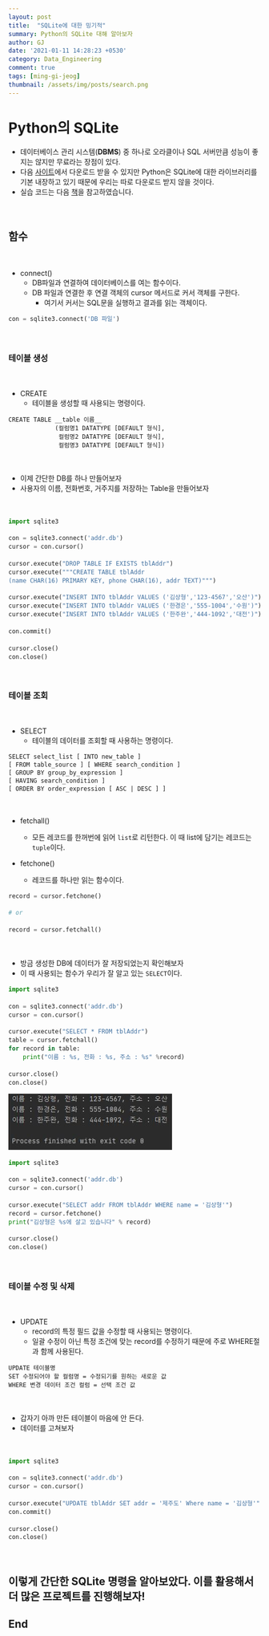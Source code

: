 ```yaml
---
layout: post
title:  "SQLite에 대한 밍기적"
summary: Python의 SQLite 대해 알아보자
author: GJ
date: '2021-01-11 14:28:23 +0530'
category: Data_Engineering
comment: true
tags: [ming-gi-jeog]
thumbnail: /assets/img/posts/search.png
---
```


# Python의 SQLite

* 데이터베이스 관리 시스템(**DBMS**) 중 하나로 오라클이나 SQL 서버만큼 성능이 좋지는 않지만 무료라는 장점이 있다.
* 다음 [사이트](https://www.sqlite.org)에서 다운로드 받을 수 있지만 Python은 SQLite에 대한 라이브러리를 기본 내장하고 있기 때문에 우리는 따로 다운로드 받지 않을 것이다.
* 실습 코드는 다음 [책](https://www.hanbit.co.kr/store/books/look.php?p_code=B9639374575)을 참고하였습니다.

　

## 함수
　
* connect() 
  * DB파일과 연결하여 데이터베이스를 여는 함수이다.
  * DB 파일과 연결한 후 연결 객체의 cursor 메서드로 커서 객체를 구한다.
    * 여기서 커서는 SQL문을 실행하고 결과를 읽는 객체이다.
　
```python
con = sqlite3.connect('DB 파일')
```

　


### 테이블 생성
　
* CREATE
  * 테이블을 생성할 때 사용되는 명령이다.
　
```sqlite
CREATE TABLE __table 이름__ 
             (컬럼명1 DATATYPE [DEFAULT 형식],
              컬럼명2 DATATYPE [DEFAULT 형식],
              컬럼명3 DATATYPE [DEFAULT 형식])
```
　


* 이제 간단한 DB를 하나 만들어보자
* 사용자의 이름, 전화번호, 거주지를 저장하는 Table을 만들어보자

　

```python
import sqlite3

con = sqlite3.connect('addr.db')
cursor = con.cursor()

cursor.execute("DROP TABLE IF EXISTS tblAddr")
cursor.execute("""CREATE TABLE tblAddr
(name CHAR(16) PRIMARY KEY, phone CHAR(16), addr TEXT)""")

cursor.execute("INSERT INTO tblAddr VALUES ('김상형','123-4567','오산')")
cursor.execute("INSERT INTO tblAddr VALUES ('한경은','555-1004','수원')")
cursor.execute("INSERT INTO tblAddr VALUES ('한주완','444-1092','대전')")

con.commit()

cursor.close()
con.close()
```

　




### 테이블 조회
　
* SELECT
  * 테이블의 데이터를 조회할 때 사용하는 명령이다.
　
```sqlite
SELECT select_list [ INTO new_table ]  
[ FROM table_source ] [ WHERE search_condition ]  
[ GROUP BY group_by_expression ]  
[ HAVING search_condition ]  
[ ORDER BY order_expression [ ASC | DESC ] ] 
```
　
* fetchall()
  * 모든 레코드를 한꺼번에 읽어 `list`로 리턴한다. 이 때 list에 담기는 레코드는 `tuple`이다.

* fetchone()
  * 레코드를 하나만 읽는 함수이다.
　
``` python
record = cursor.fetchone()

# or

record = cursor.fetchall()
```
　
* 방금 생성한 DB에 데이터가 잘 저장되었는지 확인해보자
* 이 때 사용되는 함수가 우리가 잘 알고 있는 `SELECT`이다.
　
```python
import sqlite3

con = sqlite3.connect('addr.db')
cursor = con.cursor()

cursor.execute("SELECT * FROM tblAddr")
table = cursor.fetchall()
for record in table:
    print("이름 : %s, 전화 : %s, 주소 : %s" %record)

cursor.close()
con.close()
```

![sql select](md-images/sql%20select.JPG)

```python
import sqlite3

con = sqlite3.connect('addr.db')
cursor = con.cursor()

cursor.execute("SELECT addr FROM tblAddr WHERE name = '김상형'")
record = cursor.fetchone()
print("김상형은 %s에 살고 있습니다" % record)

cursor.close()
con.close()
```

　

### 테이블 수정 및 삭제
　
* UPDATE
  * record의 특정 필드 값을 수정할 때 사용되는 명령이다.
  * 일괄 수정이 아닌 특정 조건에 맞는 record를 수정하기 때문에 주로 WHERE절과 함께 사용된다.
　
```sqlite
UPDATE 테이블명
SET 수정되어야 할 컬럼명 = 수정되기를 원하는 새로운 값
WHERE 변경 데이터 조건 컬럼 = 선택 조건 값
```

　

* 갑자기 아까 만든 테이블이 마음에 안 든다.
* 데이터를 고쳐보자

　

```python
import sqlite3

con = sqlite3.connect('addr.db')
cursor = con.cursor()

cursor.execute("UPDATE tblAddr SET addr = '제주도' Where name = '김상형'")
con.commit()

cursor.close()
con.close()
```

　

이렇게 간단한 SQLite 명령을 알아보았다. 이를 활용해서 더 많은 프로젝트를 진행해보자!
　
---
## End